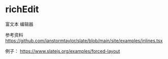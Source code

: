 # richEdit
富文本 编辑器

参考资料
<https://github.com/ianstormtaylor/slate/blob/main/site/examples/inlines.tsx>

例子：
<https://www.slatejs.org/examples/forced-layout>
